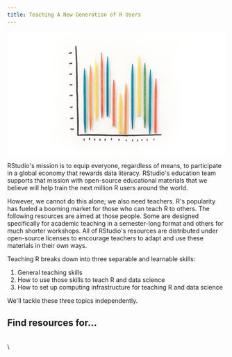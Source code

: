 ```yaml
---
title: Teaching A New Generation of R Users
---
```


<img src="toothpicks-750.jpg" alt="for teachers">


RStudio's mission is to equip everyone, regardless of means, to participate in a global economy that rewards data literacy. RStudio's education team supports that mission with open-source educational materials that we believe will help train the next million R users around the world. 

However, we cannot do this alone; we also need teachers. R's popularity has fueled a booming market for those who can teach R to others. The following resources are aimed at those people. Some are designed specifically for academic teaching in a semester-long format and others for much shorter workshops. All of RStudio's resources are distributed under open-source licenses to encourage teachers to adapt and use these materials in their own ways.

Teaching R breaks down into three separable and learnable skills:

1. General teaching skills
1. How to use those skills to teach R and data science
1. How to set up computing infrastructure for teaching R and data science

We'll tackle these three topics independently.


## Find resources for...

\
\

